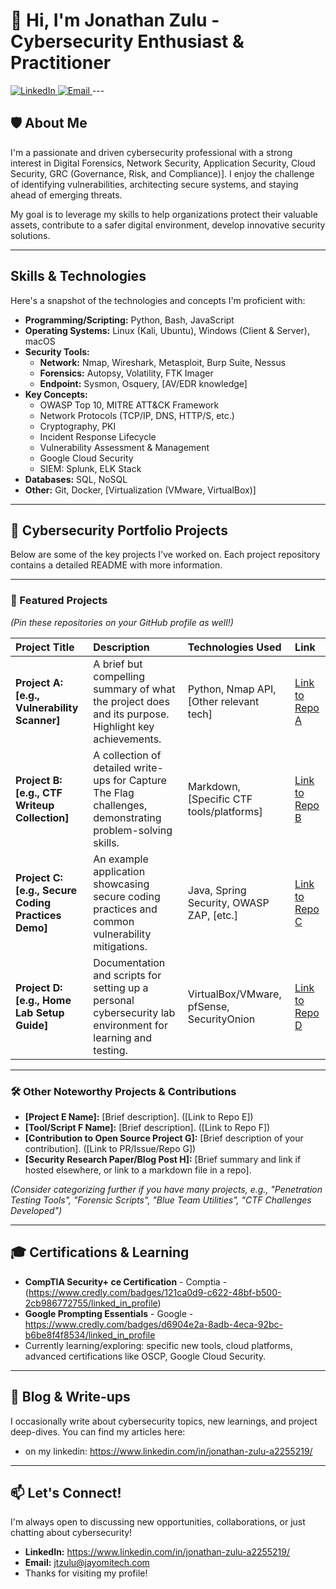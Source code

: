 # 👋 Hi, I'm Jonathan Zulu - Cybersecurity Enthusiast & Practitioner

<a href="https://www.linkedin.com/in/your-linkedin-profile/">
    <img src="https://img.shields.io/badge/LinkedIn-0077B5?style=for-the-badge&logo=linkedin&logoColor=white" alt="LinkedIn"/>
</a>
<a href="mailto:jtzulu@jayomitech.com">
    <img src="https://img.shields.io/badge/Email-D14836?style=for-the-badge&logo=gmail&logoColor=white" alt="Email"/>
</a>
---

## 🛡️ About Me

I'm a passionate and driven cybersecurity professional with a strong interest in Digital Forensics, Network Security, Application Security, Cloud Security, GRC (Governance, Risk, and Compliance)]. 
I enjoy the challenge of identifying vulnerabilities, architecting secure systems, and staying ahead of emerging threats.

My goal is to leverage my skills to help organizations protect their valuable assets, contribute to a safer digital environment, develop innovative security solutions.

---

##  Skills & Technologies

Here's a snapshot of the technologies and concepts I'm proficient with:

* **Programming/Scripting:** Python, Bash, JavaScript
* **Operating Systems:** Linux (Kali, Ubuntu), Windows (Client & Server), macOS
* **Security Tools:**
    * **Network:** Nmap, Wireshark, Metasploit, Burp Suite, Nessus
    * **Forensics:** Autopsy, Volatility, FTK Imager
    * **Endpoint:** Sysmon, Osquery, [AV/EDR knowledge]
* **Key Concepts:**
    * OWASP Top 10, MITRE ATT&CK Framework
    * Network Protocols (TCP/IP, DNS, HTTP/S, etc.)
    * Cryptography, PKI
    * Incident Response Lifecycle
    * Vulnerability Assessment & Management
    * Google Cloud Security 
    * SIEM: Splunk, ELK Stack
* **Databases:** SQL, NoSQL
* **Other:** Git, Docker, [Virtualization (VMware, VirtualBox)]

---

## 🚀 Cybersecurity Portfolio Projects

Below are some of the key projects I've worked on. Each project repository contains a detailed README with more information.

---
### 📌 Featured Projects

*(Pin these repositories on your GitHub profile as well!)*

| Project Title                                   | Description                                                                                               | Technologies Used                           | Link                                        |
| :---------------------------------------------- | :-------------------------------------------------------------------------------------------------------- | :------------------------------------------ | :------------------------------------------ |
| **Project A: [e.g., Vulnerability Scanner]** | A brief but compelling summary of what the project does and its purpose. Highlight key achievements.        | Python, Nmap API, [Other relevant tech]     | [Link to Repo A](./link-to-your-repo-A)     |
| **Project B: [e.g., CTF Writeup Collection]** | A collection of detailed write-ups for Capture The Flag challenges, demonstrating problem-solving skills. | Markdown, [Specific CTF tools/platforms]    | [Link to Repo B](./link-to-your-repo-B)     |
| **Project C: [e.g., Secure Coding Practices Demo]**| An example application showcasing secure coding practices and common vulnerability mitigations.             | Java, Spring Security, OWASP ZAP, [etc.]    | [Link to Repo C](./link-to-your-repo-C)     |
| **Project D: [e.g., Home Lab Setup Guide]** | Documentation and scripts for setting up a personal cybersecurity lab environment for learning and testing. | VirtualBox/VMware, pfSense, SecurityOnion | [Link to Repo D](./link-to-your-repo-D)     |

---
### 🛠️ Other Noteworthy Projects & Contributions

* **[Project E Name]:** [Brief description]. ([Link to Repo E])
* **[Tool/Script F Name]:** [Brief description]. ([Link to Repo F])
* **[Contribution to Open Source Project G]:** [Brief description of your contribution]. ([Link to PR/Issue/Repo G])
* **[Security Research Paper/Blog Post H]:** [Brief summary and link if hosted elsewhere, or link to a markdown file in a repo].

*(Consider categorizing further if you have many projects, e.g., "Penetration Testing Tools", "Forensic Scripts", "Blue Team Utilities", "CTF Challenges Developed")*

---

## 🎓 Certifications & Learning

* **CompTIA Security+ ce Certification** - Comptia - (https://www.credly.com/badges/121ca0d9-c622-48bf-b500-2cb986772755/linked_in_profile)
* **Google Prompting Essentials** - Google - https://www.credly.com/badges/d6904e2a-8adb-4eca-92bc-b6be8f4f8534/linked_in_profile
* Currently learning/exploring: specific new tools, cloud platforms, advanced certifications like OSCP, Google Cloud Security.

---

## 📝 Blog & Write-ups

I occasionally write about cybersecurity topics, new learnings, and project deep-dives. You can find my articles here:
* on my linkedin: https://www.linkedin.com/in/jonathan-zulu-a2255219/

---

## 📫 Let's Connect!

I'm always open to discussing new opportunities, collaborations, or just chatting about cybersecurity!

* **LinkedIn:** https://www.linkedin.com/in/jonathan-zulu-a2255219/
* **Email:** jtzulu@jayomitech.com
* Thanks for visiting my profile!
